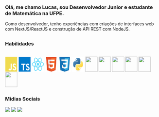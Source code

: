 ### Olá, me chamo Lucas, sou Desenvolvedor Junior e estudante de Matemática na UFPE. 


Como desenvolvedor, tenho experiências com criações de interfaces web com NextJS/ReactJS e construção de API REST com NodeJS.


<!-- <div align="center">
  <a href="https://github.com/forlucashenrique">
  <img height="180em" src="https://github-readme-stats-three-xi-79.vercel.app/api?username=forlucashenrique&show_icons=true&theme=dark&include_all_commits=true"/>
  <img height="180em" src="https://github-readme-stats-three-xi-79.vercel.app/api/top-langs/?username=forlucashenrique&layout=compact&langs_count=7&theme=dark"/>
</div>
 -->
 ##
 
 ### Habilidades
 <div style="display: inline_block"><br>
  <img align="center" height="50" width="40" src="https://raw.githubusercontent.com/devicons/devicon/master/icons/javascript/javascript-plain.svg">
  <img align="center" height="50" width="40" src="https://raw.githubusercontent.com/devicons/devicon/master/icons/typescript/typescript-plain.svg">
  <img align="center" height="50" width="40" src="https://raw.githubusercontent.com/devicons/devicon/master/icons/react/react-original.svg">
  <img align="center" height="50" width="40" src="https://raw.githubusercontent.com/devicons/devicon/master/icons/html5/html5-original.svg">
  <img align="center" height="50" width="40" src="https://raw.githubusercontent.com/devicons/devicon/master/icons/css3/css3-original.svg">
  <img align="center" height="50" width="40" src="https://raw.githubusercontent.com/devicons/devicon/master/icons/python/python-original.svg">
  <img align="center" height="50" width="40" src="https://cdn.jsdelivr.net/gh/devicons/devicon/icons/nextjs/nextjs-original-wordmark.svg" />
  <img align="center" height="50" width="40" src="https://cdn.jsdelivr.net/gh/devicons/devicon/icons/angularjs/angularjs-plain.svg" />
  <img align="center" height="50" width="40" src="https://cdn.jsdelivr.net/gh/devicons/devicon/icons/sass/sass-original.svg" />
  <img align="center" height="50" width="40" src="https://cdn.jsdelivr.net/gh/devicons/devicon/icons/nodejs/nodejs-original-wordmark.svg" />
  <img align="center" height="50" width="40" src="https://cdn.jsdelivr.net/gh/devicons/devicon/icons/postgresql/postgresql-original-wordmark.svg" />
  <img align="center" height="50" width="40" src="https://cdn.jsdelivr.net/gh/devicons/devicon/icons/mysql/mysql-original-wordmark.svg" />
</div>

##

### Mídias Sociais
<div>
  <a href="https://www.linkedin.com/in/lucas-henrique-802576184" target="_blank"><img src="https://img.shields.io/badge/LinkedIn-0077B5?style=for-the-badge&logo=linkedin&logoColor=white"/></a>
  <a href="https://instagram.com/programaticco/" target="_blank"><img src="https://img.shields.io/badge/Instagram-E4405F?style=for-the-badge&logo=instagram&logoColor=white"/></a>
  <a href="https://play.google.com/store/apps/details?id=com.informa.informaCAA&hl=pt_BR" target="_blank"><img src="https://img.shields.io/badge/Google_Play-%EA4335?style=for-the-badge&logo=google-play&logoColor=white" target="_blank"></a>
</div>
 
<!--
**forlucashenrique/forlucashenrique** is a ✨ _special_ ✨ repository because its `README.md` (this file) appears on your GitHub profile.

Here are some ideas to get you started:

- 🔭 I’m currently working on ...
- 🌱 I’m currently learning ...
- 👯 I’m looking to collaborate on ...
- 🤔 I’m looking for help with ...
- 💬 Ask me about ...
- 📫 How to reach me: ...
- 😄 Pronouns: ...
- ⚡ Fun fact: ...
-->
